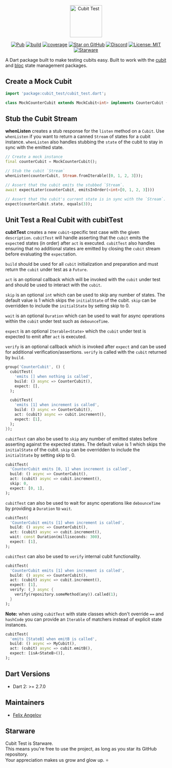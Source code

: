 <p align="center"><img src="https://raw.githubusercontent.com/felangel/cubit/master/assets/cubit_test_full.png" height="100" alt="Cubit Test"></p>

<p align="center">
<a href="https://pub.dev/packages/cubit_test"><img src="https://img.shields.io/pub/v/cubit_test.svg" alt="Pub"></a>
<a href="https://github.com/felangel/cubit/actions"><img src="https://github.com/felangel/cubit/workflows/build/badge.svg" alt="build"></a>
<a href="https://github.com/felangel/cubit/actions"><img src="https://raw.githubusercontent.com/felangel/cubit/master/packages/cubit_test/coverage_badge.svg" alt="coverage"></a>
<a href="https://github.com/felangel/cubit"><img src="https://img.shields.io/github/stars/felangel/cubit.svg?style=flat&logo=github&colorB=deeppink&label=stars" alt="Star on GitHub"></a>
<a href="https://discord.gg/Hc5KD3g"><img src="https://img.shields.io/discord/649708778631200778.svg?logo=discord&color=blue" alt="Discord"></a>
<a href="https://opensource.org/licenses/MIT"><img src="https://img.shields.io/badge/license-MIT-purple.svg" alt="License: MIT"></a>
<a href="https://github.com/zepfietje/starware"><img src="https://img.shields.io/badge/Starware-%E2%AD%90-black?labelColor=%23f9b00d" alt="Starware"></a>
</p>

A Dart package built to make testing cubits easy. Built to work with the [cubit](https://pub.dev/packages/cubit) and [bloc](https://pub.dev/packages/bloc) state management packages.

## Create a Mock Cubit

```dart
import 'package:cubit_test/cubit_test.dart';

class MockCounterCubit extends MockCubit<int> implements CounterCubit {}
```

## Stub the Cubit Stream

**whenListen** creates a stub response for the `listen` method on a `Cubit`. Use `whenListen` if you want to return a canned `Stream` of states for a cubit instance. `whenListen` also handles stubbing the `state` of the cubit to stay in sync with the emitted state.

```dart
// Create a mock instance
final counterCubit = MockCounterCubit();

// Stub the cubit `Stream`
whenListen(counterCubit, Stream.fromIterable([0, 1, 2, 3]));

// Assert that the cubit emits the stubbed `Stream`.
await expectLater(counterCubit, emitsInOrder(<int>[0, 1, 2, 3])))

// Assert that the cubit's current state is in sync with the `Stream`.
expect(counterCubit.state, equals(3));
```

## Unit Test a Real Cubit with cubitTest

**cubitTest** creates a new `cubit`-specific test case with the given `description`. `cubitTest` will handle asserting that the `cubit` emits the `expect`ed states (in order) after `act` is executed. `cubitTest` also handles ensuring that no additional states are emitted by closing the `cubit` stream before evaluating the `expect`ation.

`build` should be used for all `cubit` initialization and preparation and must return the `cubit` under test as a `Future`.

`act` is an optional callback which will be invoked with the `cubit` under test and should be used to interact with the `cubit`.

`skip` is an optional `int` which can be used to skip any number of states. The default value is 1 which skips the `initialState` of the cubit. `skip` can be overridden to include the `initialState` by setting skip to 0.

`wait` is an optional `Duration` which can be used to wait for async operations within the `cubit` under test such as `debounceTime`.

`expect` is an optional `Iterable<State>` which the `cubit` under test is expected to emit after `act` is executed.

`verify` is an optional callback which is invoked after `expect` and can be used for additional verification/assertions. `verify` is called with the `cubit` returned by `build`.

```dart
group('CounterCubit', () {
  cubitTest(
    'emits [] when nothing is called',
    build: () async => CounterCubit(),
    expect: [],
  );

  cubitTest(
    'emits [1] when increment is called',
    build: () async => CounterCubit(),
    act: (cubit) async => cubit.increment(),
    expect: [1],
  );
});
```

`cubitTest` can also be used to `skip` any number of emitted states before asserting against the expected states. The default value is 1 which skips the `initialState` of the cubit. `skip` can be overridden to include the `initialState` by setting skip to 0.

```dart
cubitTest(
  'CounterCubit emits [0, 1] when increment is called',
  build: () async => CounterCubit(),
  act: (cubit) async => cubit.increment(),
  skip: 0,
  expect: [0, 1],
);
```

`cubitTest` can also be used to wait for async operations like `debounceTime` by providing a `Duration` to `wait`.

```dart
cubitTest(
  'CounterCubit emits [1] when increment is called',
  build: () async => CounterCubit(),
  act: (cubit) async => cubit.increment(),
  wait: const Duration(milliseconds: 300),
  expect: [1],
);
```

`cubitTest` can also be used to `verify` internal cubit functionality.

```dart
cubitTest(
  'CounterCubit emits [1] when increment is called',
  build: () async => CounterCubit(),
  act: (cubit) async => cubit.increment(),
  expect: [1],
  verify: (_) async {
    verify(repository.someMethod(any)).called(1);
  }
);
```

**Note:** when using `cubitTest` with state classes which don't override `==` and `hashCode` you can provide an `Iterable` of matchers instead of explicit state instances.

```dart
cubitTest(
  'emits [StateB] when emitB is called',
  build: () async => MyCubit(),
  act: (cubit) async => cubit.emitB(),
  expect: [isA<StateB>()],
);
```

## Dart Versions

- Dart 2: >= 2.7.0

## Maintainers

- [Felix Angelov](https://github.com/felangel)

## Starware

Cubit Test is Starware.  
This means you're free to use the project, as long as you star its GitHub repository.  
Your appreciation makes us grow and glow up. ⭐
